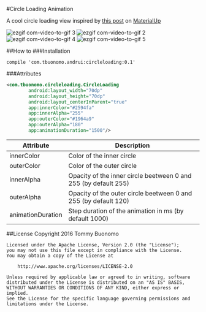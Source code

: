 #Circle Loading Animation

A cool circle loading view inspired by [this post](http://www.materialup.com/posts/material-design-circle-loading) on [MaterialUp](http://www.materialup.com/)

![ezgif com-video-to-gif 3](https://cloud.githubusercontent.com/assets/15737675/16541358/dc99a04a-4080-11e6-84a2-d506a2656e35.gif) ![ezgif com-video-to-gif 2](https://cloud.githubusercontent.com/assets/15737675/16541338/434dd686-4080-11e6-8c12-0d69bfb65888.gif) ![ezgif com-video-to-gif 4](https://cloud.githubusercontent.com/assets/15737675/16541470/3329629e-4084-11e6-90d2-735529606594.gif) ![ezgif com-video-to-gif 5](https://cloud.githubusercontent.com/assets/15737675/16541635/f74cc2f8-4087-11e6-9bdc-b6c245b3a0be.gif)

##How to
###Installation
```Gradle
compile 'com.tbuonomo.andrui:circleloading:0.1'
```
###Attributes
```Xml
<com.tbuonomo.circleloading.CircleLoading
        android:layout_width="70dp"
        android:layout_height="70dp"
        android:layout_centerInParent="true"
        app:innerColor="#2594fa"
        app:innerAlpha="255"
        app:outerColor="#1964a9"
        app:outerAlpha="180"
        app:animationDuration="1500"/>
```

| Attribute | Description |
| --- | --- |
| innerColor | Color of the inner circle |
| outerColor | Color of the outer circle |
| innerAlpha | Opacity of the inner circle beetween 0 and 255 (by default 255) |
| outerAlpha | Opacity of the outer circle beetween 0 and 255 (by default 120) |
| animationDuration | Step duration of the animation in ms (by default 1000) |

##License
    Copyright 2016 Tommy Buonomo
    
    Licensed under the Apache License, Version 2.0 (the "License");
    you may not use this file except in compliance with the License.
    You may obtain a copy of the License at
    
        http://www.apache.org/licenses/LICENSE-2.0
    
    Unless required by applicable law or agreed to in writing, software
    distributed under the License is distributed on an "AS IS" BASIS,
    WITHOUT WARRANTIES OR CONDITIONS OF ANY KIND, either express or implied.
    See the License for the specific language governing permissions and
    limitations under the License.
